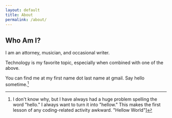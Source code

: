 ```yaml
---
layout: default
title: About
permalink: /about/
---
```


## Who Am I?
I am an attorney, musician, and occasional writer.

Technology is my favorite topic, especially when combined with one of the above.

You can find me at my first name dot last name at gmail. Say hello sometime.[^1]

[^1]:I don't know why, but I have always had a huge problem spelling the word "hello." I always want to turn it into "hellow." This makes the first lesson of any coding-related activity awkward. "Hellow World"]
